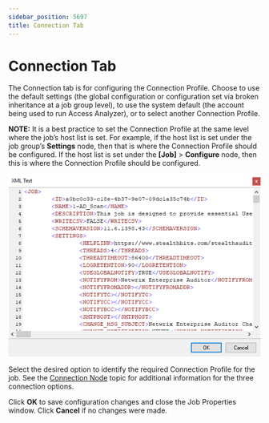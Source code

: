```yaml
---
sidebar_position: 5697
title: Connection Tab
---
```


# Connection Tab

The Connection tab is for configuring the Connection Profile. Choose to use the default settings (the global configuration or configuration set via broken inheritance at a job group level), to use the system default (the account being used to run Access Analyzer), or to select another Connection Profile.

**NOTE:** It is a best practice to set the Connection Profile at the same level where the job’s host list is set. For example, if the host list is set under the job group’s **Settings** node, then that is where the Connection Profile should be configured. If the host list is set under the **[Job]** > **Configure** node, then this is where the Connection Profile should be configured.

![Connection tab of the Jop Properties](../../../../../../../../static/images/AccessAnalyzer_12.0/Content/Resources/Images/EnterpriseAuditor/Admin/Jobs/JobProperties/ViewXML.png "Connection tab of the Jop Properties")

Select the desired option to identify the required Connection Profile for the job. See the [Connection Node](../../Group/Connection "Connection Node") topic for additional information for the three connection options.

Click **OK** to save configuration changes and close the Job Properties window. Click **Cancel** if no changes were made.